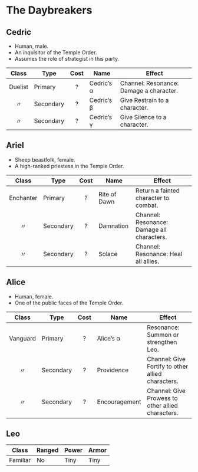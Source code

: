# The Daybreakers

## Cedric

  - Human, male.
  - An inquisitor of the Temple Order.
  - Assumes the role of strategist in this party.

|  Class  | Type      | Cost | Name       | Effect                                  |
| :-----: | --------- | :--: | ---------- | --------------------------------------- |
| Duelist | Primary   |  ?   | Cedric’s α | Channel: Resonance: Damage a character. |
|    〃    | Secondary |  ?   | Cedric’s β | Give Restrain to a character.           |
|    〃    | Secondary |  ?   | Cedric’s γ | Give Silence to a character.            |

## Ariel

  - Sheep beastfolk, female.
  - A high-ranked priestess in the Temple Order.

|   Class   | Type      | Cost | Name         | Effect                                     |
| :-------: | --------- | :--: | ------------ | ------------------------------------------ |
| Enchanter | Primary   |  ?   | Rite of Dawn | Return a fainted character to combat.      |
|     〃     | Secondary |  ?   | Damnation    | Channel: Resonance: Damage all characters. |
|     〃     | Secondary |  ?   | Solace       | Channel: Resonance: Heal all allies.       |

## Alice

  - Human, female.
  - One of the public faces of the Temple Order.

|  Class   | Type      | Cost | Name          | Effect                                            |
| :------: | --------- | :--: | ------------- | ------------------------------------------------- |
| Vanguard | Primary   |  ?   | Alice’s α     | Resonance: Summon or strengthen Leo.              |
|    〃     | Secondary |  ?   | Providence    | Channel: Give Fortify to other allied characters. |
|    〃     | Secondary |  ?   | Encouragement | Channel: Give Prowess to other allied characters. |

## Leo

|  Class   | Ranged | Power | Armor |
| :------: | ------ | ----- | ----- |
| Familiar | No     | Tiny  | Tiny  |
